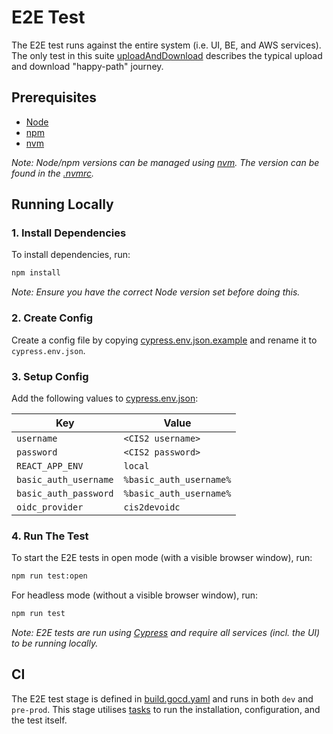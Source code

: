 # E2E Test

The E2E test runs against the entire system (i.e. UI, BE, and AWS services). The only test in this
suite [uploadAndDownload](cypress/e2e/uploadAndDownload.cy.js) describes the typical upload and download "happy-path"
journey.

## Prerequisites

-   [Node](https://nodejs.org/en/download/)
-   [npm](https://docs.npmjs.com/cli/v6/commands/npm-install)
-   [nvm](https://github.com/nvm-sh/nvm)

_Note: Node/npm versions can be managed using [nvm](https://github.com/nvm-sh/nvm). The version can be found in
the [.nvmrc](.nvmrc)._

## Running Locally

### 1. Install Dependencies

To install dependencies, run:

```bash
npm install
```

_Note: Ensure you have the correct Node version set before doing this._

### 2. Create Config

Create a config file by copying [cypress.env.json.example](cypress.env.json.example) and rename it
to `cypress.env.json`.

### 3. Setup Config

Add the following values to [cypress.env.json](cypress.env.json):

| Key                   | Value                   |
| --------------------- | ----------------------- |
| `username`            | `<CIS2 username>`       |
| `password`            | `<CIS2 password>`       |
| `REACT_APP_ENV`       | `local`                 |
| `basic_auth_username` | `%basic_auth_username%` |
| `basic_auth_password` | `%basic_auth_username%` |
| `oidc_provider`       | `cis2devoidc`           |

### 4. Run The Test

To start the E2E tests in open mode (with a visible browser window), run:

```bash
npm run test:open
```

For headless mode (without a visible browser window), run:

```bash
npm run test
```

_Note: E2E tests are run using [Cypress](https://www.cypress.io/) and require all services (incl. the UI) to be running
locally._

## CI

The E2E test stage is defined in [build.gocd.yaml](../gocd/build.gocd.yaml) and runs in both `dev` and `pre-prod`. This
stage utilises [tasks](../tasks) to run the installation, configuration, and the test itself.
